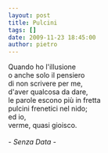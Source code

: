 ```yaml
---
layout: post
title: Pulcini
tags: []
date: 2009-11-23 18:45:00
author: pietro
---
```

Quando ho l'illusione<br/>o anche solo il pensiero<br/>di non scrivere per me,<br/>d'aver qualcosa da dare,<br/>le parole escono più in fretta<br/>pulcini frenetici nel nido;<br/>ed io,<br/>verme, quasi gioisco.<br/><br/><span style="font-style: italic">- Senza Data -</span>
